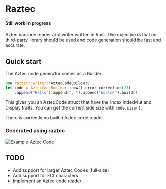 # Raztec
#### **Still work in progress**

Aztec barcode reader and writer written in Rust.
The objective is that no third-party library should be used and code generation
should be fast and accurate.

## Quick start

The Aztec code generator comes as a Builder:
```Rust
use raztec::writer::AztecCodeBuilder;
let code = AztecCodeBuilder::new().error_correction(23)
    .append("Hello").append(", ").append("World!").build();
```
This gives you an AztecCode struct that have the Index IndexMut and Display
traits. You can get the current side size with `code.size()`.

There is currently no builtin Aztec code reader.

### Generated using raztec

![Example Aztec Code](https://i.imgur.com/HmgLg70.png)

## TODO

- Add support for larger Aztec Codes (full-size)
- Add support for ECI characters
- Implement an Aztec code reader
